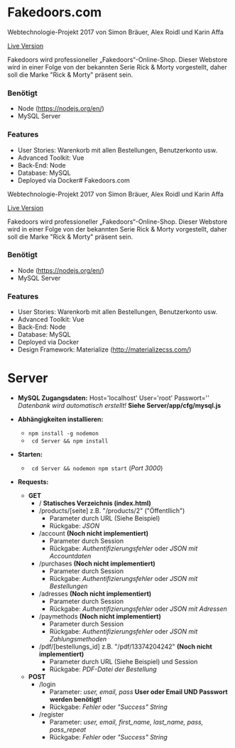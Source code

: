 # Fakedoors.com

Webtechnologie-Projekt 2017 von
Simon Bräuer, Alex Roidl und Karin Affa

[Live Version](https://sinfkaaffa.github.io/fakedoors/)

Fakedoors wird professioneller „Fakedoors“-Online-Shop.
Dieser Webstore wird in einer Folge von der bekannten Serie Rick & Morty vorgestellt, daher soll die Marke "Rick & Morty" präsent sein.

### Benötigt

* Node (https://nodejs.org/en/)
* MySQL Server

### Features

* User Stories: Warenkorb mit allen Bestellungen, Benutzerkonto usw.
* Advanced Toolkit: Vue
* Back-End: Node
* Database: MySQL
* Deployed via Docker# Fakedoors.com

Webtechnologie-Projekt 2017 von
Simon Bräuer, Alex Roidl und Karin Affa

[Live Version](https://sinfkaaffa.github.io/fakedoors/)

Fakedoors wird professioneller „Fakedoors“-Online-Shop.
Dieser Webstore wird in einer Folge von der bekannten Serie Rick & Morty vorgestellt, daher soll die Marke "Rick & Morty" präsent sein.

### Benötigt

* Node (https://nodejs.org/en/)
* MySQL Server

### Features

* User Stories: Warenkorb mit allen Bestellungen, Benutzerkonto usw.
* Advanced Toolkit: Vue
* Back-End: Node
* Database: MySQL
* Deployed via Docker
* Design Framework: Materialize (http://materializecss.com/)

# Server
* **MySQL Zugangsdaten:** Host='localhost' User='root' Passwort='' *Datenbank wird automatisch erstellt!* **Siehe Server/app/cfg/mysql.js**

* **Abhängigkeiten installieren:**
	* ``` npm install -g nodemon ```
	* ``` cd Server && npm install```

* **Starten:**
	* ``` cd Server && nodemon npm start``` (_Port 3000_)

* **Requests:**
	* **GET**
		* / **Statisches Verzeichnis (index.html)**
		* /products/[seite] z.B. "/products/2" ("Öffentllich")
			* Parameter durch URL (Siehe Beispiel)
			* Rückgabe: *JSON*
		* /account **(Noch nicht implementiert)**
			* Parameter durch Session
			* Rückgabe: *Authentifizierungsfehler* oder *JSON mit Accountdaten*
		* /purchases **(Noch nicht implementiert)**
		 	* Parameter durch Session
			* Rückgabe: *Authentifizierungsfehler* oder *JSON mit Bestellungen*
		* /adresses **(Noch nicht implementiert)**
			* Parameter durch Session
			* Rückgabe: *Authentifizierungsfehler* oder *JSON mit Adressen*
		* /paymethods **(Noch nicht implementiert)**
			* Parameter durch Session
			* Rückgabe: *Authentifizierungsfehler* oder *JSON mit Zahlungsmethoden*
		* /pdf/[bestellungs_id] z.B. "/pdf/13374204242" **(Noch nicht implementiert)**
			* Parameter durch URL (Siehe Beispiel) und Session
			* Rückgabe: *PDF-Datei der Bestellung*
	* **POST**
		* /login
			* Parameter: *user, email, pass* **User oder Email UND Passwort werden benötigt!**
			* Rückgabe: *Fehler* oder *"Success" String*
		* /register
			* Parameter: *user, email, first_name, last_name, pass, pass_repeat*
			* Rückgabe: *Fehler* oder *"Success" String*
